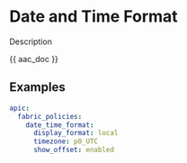 # Date and Time Format

Description

{{ aac_doc }}
## Examples

```yaml
apic:
  fabric_policies:
    date_time_format:
      display_format: local
      timezone: p0_UTC
      show_offset: enabled
```
